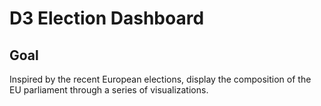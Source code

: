 # D3 Election Dashboard

## Goal

Inspired by the recent European elections, display the composition of the EU parliament through a series of visualizations.